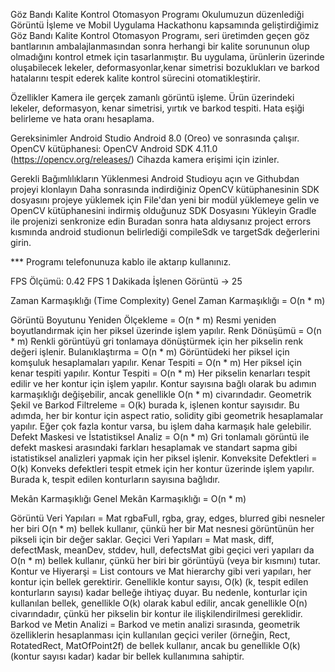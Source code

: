 Göz Bandı Kalite Kontrol Otomasyon Programı
Okulumuzun düzenlediği Görüntü İşleme ve Mobil Uygulama Hackathonu kapsamında geliştirdiğimiz Göz Bandı Kalite Kontrol Otomasyon Programı,
seri üretimden geçen göz bantlarının ambalajlanmasından sonra herhangi bir kalite sorununun olup olmadığını kontrol etmek için tasarlanmıştır.
Bu uygulama, ürünlerin üzerinde oluşabilecek lekeler, deformasyonlar,kenar simetrisi bozuklukları ve barkod hatalarını tespit ederek kalite kontrol sürecini otomatikleştirir.

Özellikler
Kamera ile gerçek zamanlı görüntü işleme.
Ürün üzerindeki lekeler, deformasyon, kenar simetrisi, yırtık ve barkod tespiti.
Hata eşiği belirleme ve hata oranı hesaplama.

Gereksinimler
Android Studio
Android 8.0 (Oreo) ve sonrasında çalışır.
OpenCV kütüphanesi: OpenCV Android SDK 4.11.0 (https://opencv.org/releases/)
Cihazda kamera erişimi için izinler.

Gerekli Bağımlılıkların Yüklenmesi
Android Studioyu açın ve Githubdan projeyi klonlayın
Daha sonrasında indirdiğiniz OpenCV kütüphanesinin SDK dosyasını projeye yüklemek için File'dan yeni bir modül yüklemeye gelin ve OpenCV kütüphanesini indirmiş olduğunuz SDK Dosyasını Yükleyin
Gradle ile projenizi senkronize edin 
Buradan sonra hata aldıysanız project errors kısmında android studionun belirlediği compileSdk ve targetSdk değerlerini girin.

*** Programı telefonunuza kablo ile aktarıp kullanınız.

FPS Ölçümü: 0.42 FPS
1 Dakikada İşlenen Görüntü -> 25

Zaman Karmaşıklığı (Time Complexity)
Genel Zaman Karmaşıklığı = O(n * m)

Görüntü Boyutunu Yeniden Ölçekleme = O(n * m) Resmi yeniden boyutlandırmak için her piksel üzerinde işlem yapılır.
Renk Dönüşümü = O(n * m) Renkli görüntüyü gri tonlamaya dönüştürmek için her pikselin renk değeri işlenir.
Bulanıklaştırma =  O(n * m) Görüntüdeki her piksel için komşuluk hesaplamaları yapılır.
Kenar Tespiti = O(n * m) Her piksel için kenar tespiti yapılır.
Kontur Tespiti = O(n * m) Her pikselin kenarları tespit edilir ve her kontur için işlem yapılır. Kontur sayısına bağlı olarak bu adımın karmaşıklığı değişebilir, ancak genellikle O(n * m) civarındadır.
Geometrik Şekil ve Barkod Filtreleme = O(k) burada k, işlenen kontur sayısıdır. Bu adımda, her bir kontur için aspect ratio, solidity gibi geometrik hesaplamalar yapılır. Eğer çok fazla kontur varsa, bu işlem daha karmaşık hale gelebilir.
Defekt Maskesi ve İstatistiksel Analiz = O(n * m) Gri tonlamalı görüntü ile defekt maskesi arasındaki farkları hesaplamak ve standart sapma gibi istatistiksel analizleri yapmak için her piksel işlenir.
Konveksite Defektleri =  O(k) Konveks defektleri tespit etmek için her kontur üzerinde işlem yapılır. Burada k, tespit edilen konturların sayısına bağlıdır.

Mekân Karmaşıklığı
Genel Mekân Karmaşıklığı = O(n * m)

Görüntü Veri Yapıları = Mat rgbaFull, rgba, gray, edges, blurred gibi nesneler her biri O(n * m) bellek kullanır, çünkü her bir Mat nesnesi görüntünün her pikseli için bir değer saklar.
Geçici Veri Yapıları = Mat mask, diff, defectMask, meanDev, stddev, hull, defectsMat gibi geçici veri yapıları da O(n * m) bellek kullanır, çünkü her biri bir görüntüyü (veya bir kısmını) tutar.
Kontur ve Hiyerarşi = List<MatOfPoint> contours ve Mat hierarchy gibi veri yapıları, her kontur için bellek gerektirir. Genellikle kontur sayısı, O(k) (k, tespit edilen konturların sayısı) kadar belleğe ihtiyaç duyar. Bu nedenle, konturlar için kullanılan bellek, genellikle O(k) olarak kabul edilir, ancak genellikle O(n) civarındadır, çünkü her pikselin bir kontur ile ilişkilendirilmesi gereklidir.
Barkod ve Metin Analizi = Barkod ve metin analizi sırasında, geometrik özelliklerin hesaplanması için kullanılan geçici veriler (örneğin, Rect, RotatedRect, MatOfPoint2f) de bellek kullanır, ancak bu genellikle O(k) (kontur sayısı kadar) kadar bir bellek kullanımına sahiptir.
 



